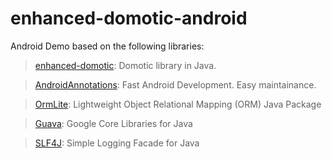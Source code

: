 # enhanced-domotic-android
Android Demo based on the following libraries:
> [enhanced-domotic](https://github.com/niqdev/enhanced-domotic): Domotic library in Java.

> [AndroidAnnotations](https://github.com/excilys/androidannotations/wiki): Fast Android Development. Easy maintainance.

> [OrmLite](http://ormlite.com/): Lightweight Object Relational Mapping (ORM) Java Package

> [Guava](https://github.com/google/guava): Google Core Libraries for Java

> [SLF4J](http://www.slf4j.org/): Simple Logging Facade for Java
